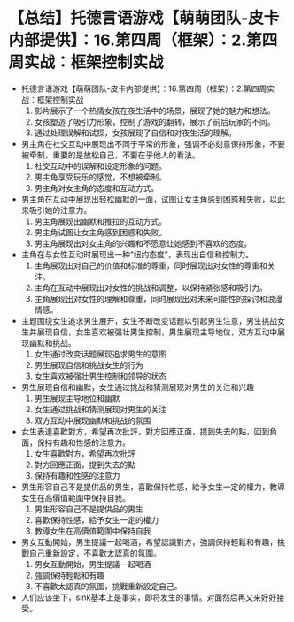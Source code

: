 # 【总结】托德言语游戏【萌萌团队-皮卡内部提供】：16.第四周（框架）：2.第四周实战：框架控制实战

-   托德言语游戏【萌萌团队-皮卡内部提供】：16.第四周（框架）：2.第四周实战：框架控制实战
    1.  影片展示了一个热情女孩在夜生活中的场景，展现了她的魅力和想法。
    2.  女孩塑造了吸引力形象，控制了游戏的翻转，展示了前后玩家的不同。
    3.  通过处理误解和试探，女孩展现了自信和对夜生活的理解。
-   男主角在社交互动中展现出不同于平常的形象，强调不必刻意保持形象，不要被牵制，重要的是放松自己，不要在乎他人的看法。
    1.  社交互动中的误解和设定形象的问题。
    2.  男主角享受玩乐的感觉，不想被牵制。
    3.  男主角对女主角的态度和互动方式。
-   男主角在互动中展现出轻松幽默的一面，试图让女主角感到困惑和失败，以此来吸引她的注意力。
    1.  男主角展现出幽默和推拉的互动方式。
    2.  男主角试图让女主角感到困惑和失败。
    3.  男主角展现出对女主角的兴趣和不愿意让她感到不喜欢的态度。
-   主角在与女性互动时展现出一种“纽约态度”，表现出自信和控制力。
    1.  主角展现出对自己的价值和标准的尊重，同时展现出对女性的尊重和关注。
    2.  主角在互动中展现出对女性的挑战和调整，以保持紧张感和吸引力。
    3.  主角展现出对女性的理解和尊重，同时展现出对未来可能性的探讨和浪漫情感。
-   主题围绕女生追求男生展开，女生不断改变话题以引起男生注意，男生挑战女生并展现自信，女生喜欢被强壮男生控制，男生展现主导地位，双方互动中展现幽默和挑战。
    1.  女生通过改变话题展现追求男生的意图
    2.  男生展现自信和挑战女生的行为
    3.  女生喜欢被强壮男生控制和领导的状态
-   男生展现自信和幽默，女生通过挑战和猜测展现对男生的关注和兴趣
    1.  男生展现主导地位和幽默
    2.  女生通过挑战和猜测展现对男生的关注
    3.  双方互动中展现幽默和挑战的氛围
-   女生表達喜歡對方，希望再次批評，對方回應正面，提到失去的點，回到負面，保持有趣和性感的注意力。
    1.  女生喜歡對方，希望再次批評
    2.  對方回應正面，提到失去的點
    3.  保持有趣和性感的注意力
-   男生形容自己不是提供品的男生，喜歡保持性感，給予女生一定的權力，教導女生在高價值範圍中保持自我。
    1.  男生形容自己不是提供品的男生
    2.  喜歡保持性感，給予女生一定的權力
    3.  教導女生在高價值範圍中保持自我
-   男女互動開始，男生提議一起喝酒，希望認識對方，強調保持輕鬆和有趣，挑戰自己重新設定，不喜歡太認真的氛圍。
    1.  男女互動開始，男生提議一起喝酒
    2.  強調保持輕鬆和有趣
    3.  不喜歡太認真的氛圍，挑戰重新設定自己。
-   人们应该坐下，sink基本上是事实，即将发生的事情。对面然后再又来好好接受。
